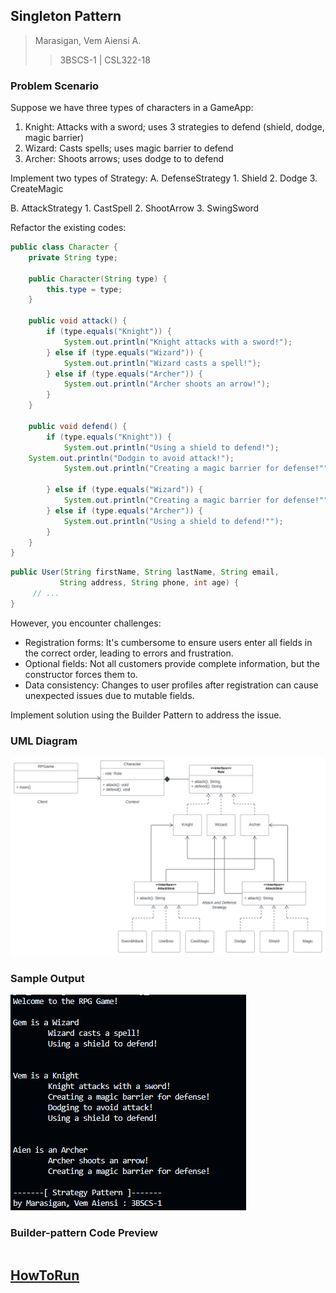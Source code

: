 ## Singleton Pattern
> Marasigan, Vem Aiensi A.
>> 3BSCS-1 | CSL322-18

### Problem Scenario

Suppose we have three types of characters in a GameApp:

1. Knight: Attacks with a sword; uses 3 strategies to defend (shield, dodge, magic barrier)
2. Wizard: Casts spells; uses magic barrier to defend
3. Archer: Shoots arrows; uses dodge to to defend

Implement two types of Strategy:
A.  DefenseStrategy
     1. Shield
     2. Dodge
     3. CreateMagic

B.  AttackStrategy
     1.  CastSpell
     2.  ShootArrow
     3.  SwingSword  


Refactor the existing codes:

```java
public class Character {
    private String type;

    public Character(String type) {
        this.type = type;
    }

    public void attack() {
        if (type.equals("Knight")) {
            System.out.println("Knight attacks with a sword!");
        } else if (type.equals("Wizard")) {
            System.out.println("Wizard casts a spell!");
        } else if (type.equals("Archer")) {
            System.out.println("Archer shoots an arrow!");
        }
    }

    public void defend() {
        if (type.equals("Knight")) {
            System.out.println("Using a shield to defend!");
	System.out.println("Dodgin to avoid attack!");
            System.out.println("Creating a magic barrier for defense!"");		

        } else if (type.equals("Wizard")) {
            System.out.println("Creating a magic barrier for defense!"");
        } else if (type.equals("Archer")) {
            System.out.println("Using a shield to defend!"");
        }
    }
}
```

```java
public User(String firstName, String lastName, String email,
           String address, String phone, int age) {
     // ...
}
```

However, you encounter challenges:

* Registration forms: It's cumbersome to ensure users enter all fields in the correct order, leading to errors and frustration.
* Optional fields: Not all customers provide complete information, but the constructor forces them to.
* Data consistency: Changes to user profiles after registration can cause unexpected issues due to mutable fields.

Implement solution using the Builder Pattern to address the issue.

### UML Diagram
![](UMLDiagram.svg)

### Sample Output
![](resultPage.png)


### Builder-pattern Code Preview
``` java

```

## <a href = "https://github.com/VemAiensi/SoftEng1/blob/main/RunCode/HowToRunCodeIntelliJ.md">HowToRun</a>
